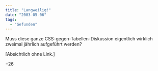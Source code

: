 ```yaml
---
title: "Langweilig!"
date: "2003-05-06"
tags:
  - "Gefunden"
---
```


Muss diese ganze CSS-gegen-Tabellen-Diskussion eigentlich wirklich zweimal jährlich aufgeführt werden?

\[Absichtlich ohne Link.\]

−26
